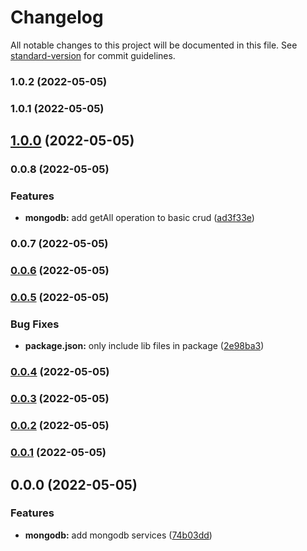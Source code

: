 # Changelog

All notable changes to this project will be documented in this file. See [standard-version](https://github.com/conventional-changelog/standard-version) for commit guidelines.

### 1.0.2 (2022-05-05)

### 1.0.1 (2022-05-05)

## [1.0.0](https://github.com/moonlitworks/persist/compare/v0.0.8...v1.0.0) (2022-05-05)

### 0.0.8 (2022-05-05)


### Features

* **mongodb:** add getAll operation to basic crud ([ad3f33e](https://github.com/moonlitworks/persist/commit/ad3f33ee7c0fbfec45c0a76b6ace31ad7a4bf302))

### 0.0.7 (2022-05-05)

### [0.0.6](https://github.com/moonlitworks/persist/compare/v0.0.5...v0.0.6) (2022-05-05)

### [0.0.5](https://github.com/moonlitworks/persist/compare/v0.0.4...v0.0.5) (2022-05-05)


### Bug Fixes

* **package.json:** only include lib files in package ([2e98ba3](https://github.com/moonlitworks/persist/commit/2e98ba33dbf6f0f01a139ae7748aa9c2e71ed069))

### [0.0.4](https://github.com/moonlitworks/persist/compare/v0.0.3...v0.0.4) (2022-05-05)

### [0.0.3](https://github.com/moonlitworks/persist/compare/v0.0.2...v0.0.3) (2022-05-05)

### [0.0.2](https://github.com/moonlitworks/persist/compare/v0.0.1...v0.0.2) (2022-05-05)

### [0.0.1](https://github.com/moonlitworks/persist/compare/v0.0.0...v0.0.1) (2022-05-05)

## 0.0.0 (2022-05-05)


### Features

* **mongodb:** add mongodb services ([74b03dd](https://github.com/moonlitworks/persist/commit/74b03dd02dc01e26e0bbc0dd4194625519c1c0c9))
